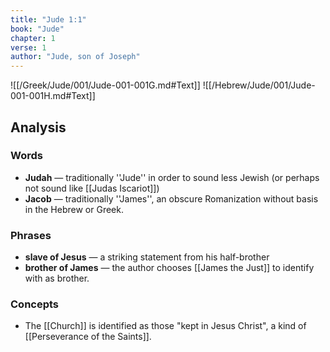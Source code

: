 ```yaml
---
title: "Jude 1:1"
book: "Jude"
chapter: 1
verse: 1
author: "Jude, son of Joseph"
---
```

![[/Greek/Jude/001/Jude-001-001G.md#Text]]
![[/Hebrew/Jude/001/Jude-001-001H.md#Text]]

## Analysis

### Words
- **Judah** — traditionally ''Jude'' in order to sound less Jewish (or perhaps not sound like [[Judas Iscariot]])
- **Jacob** — traditionally ''James'', an obscure Romanization without basis in the Hebrew or Greek.

### Phrases
- **slave of Jesus** — a striking statement from his half-brother
- **brother of James** — the author chooses [[James the Just]] to identify with as brother.

### Concepts

* The [[Church]] is identified as those "kept in Jesus Christ", a kind of [[Perseverance of the Saints]].
